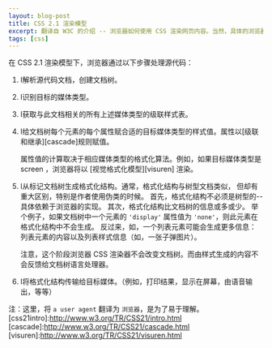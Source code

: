 ```yaml
---
layout: blog-post
title: CSS 2.1 渲染模型
excerpt: 翻译自 W3C 的介绍 -- 浏览器如何使用 CSS 渲染网页内容。当然，具体的浏览器各有差别。
tags: [css]
---
```


在 CSS 2.1 渲染模型下，浏览器通过以下步骤处理源代码：

1. l解析源代码文档，创建文档树。
2. l识别目标的媒体类型。
3. l获取与此文档相关的所有上述媒体类型的级联样式表。
4. l给文档树每个元素的每个属性赋合适的目标媒体类型的样式值。属性以[级联和继承][cascade]规则赋值。

   属性值的计算取决于相应媒体类型的格式化算法。例如，如果目标媒体类型是 screen ，浏览器将以 [视觉格式化模型][visuren] 渲染。
5. l从标记文档树生成格式化结构。通常，格式化结构与树型文档类似，
   但却有重大区别，特别是作者使用伪类的时候。
   首先，格式化结构不必须是树型的--具体依赖于浏览器的实现。
   其次，格式化结构比文档树的信息或多或少。
     举个例子，如果文档树中一个元素的 `'display'` 属性值为 `'none'`，则此元素在格式化结构中不会生成。
     反过来，如，一个列表元素可能会生成更多信息：
     列表元素的内容以及列表样式信息（如，一张子弹图片）。
   
     注意，这个阶段浏览器 CSS 渲染器不会改变文档树。而由样式生成的内容不会反馈给文档树语言处理器。
6. l将格式化结构传输给目标媒体。（例如，打印结果，显示在屏幕，由语音输出，等等）

注：这里，将 `a user agent` 翻译为 `浏览器`，是为了易于理解。
[css21intro]:http://www.w3.org/TR/CSS21/intro.html
[cascade]:http://www.w3.org/TR/CSS21/cascade.html
[visuren]:http://www.w3.org/TR/CSS21/visuren.html

